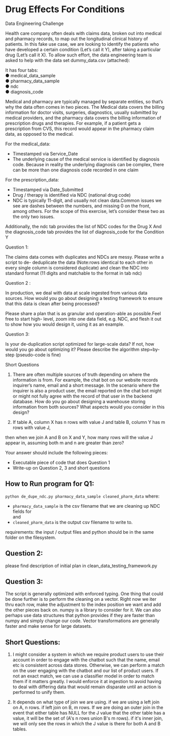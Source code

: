 # Drug Effects For Conditions

Data Engineering Challenge  
  
Health care company often deals with claims data, broken out into medical and pharmacy records,
to map out the longitudinal clinical history of patients. In this fake use case, we are looking to
identify the patients who have developed a certain condition (Let’s call it Y), after taking a
particular drug (Let’s call it X). To allow such effort, the data engineering team is asked to help
with the data set dummy_data.csv (attached):  
  
It has four tabs:  
● medical_data_sample  
● pharmacy_data_sample  
● ndc  
● diagnosis_code  
  
Medical and pharmacy are typically managed by separate entities, so that’s why the data often
comes in two pieces. The Medical data covers the billing information for doctor visits, surgeries,
diagnostics, usually submitted by medical providers, and the pharmacy data covers the billing
information of prescription drugs and therapies. For example, if a patient gets a prescription from
CVS, this record would appear in the pharmacy claim data, as opposed to the medical.

For the medical_data:
- Timestamped via Service_Date
- The underlying cause of the medical service is identified by diagnosis code. Because in reality
the underlying diagnosis can be complex, there can be more than one diagnosis code recorded
in one claim

For the prescription_data:
- Timestamped via Date_Submitted
- Drug / therapy is identified via NDC (national drug code)
- NDC is typically 11-digit, and usually not clean data.Common issues we see are dashes
between the numbers, and missing 0 on the front, among others. For the scope of this
exercise, let’s consider these two as the only two issues.

Additionally, the ndc tab provides the list of NDC codes for the Drug X
And the diagnosis_code tab provides the list of diagnosis_code for the Condition Y

Question 1:

The claims data comes with duplicates and NDCs are messy. Please write a script to de-
deduplicate the data (Note:rows identical to each other in every single column is considered duplicate) and clean the NDC into standard format (11 digits and matchable to the format in tab ndc)

Question 2 :

In production, we deal with data at scale ingested from various data sources. How would you go
about designing a testing framework to ensure that this data is clean after being processed?

Please share a plan that is as granular and operation-able as possible.Feel free to start high-
level, zoom into one data field, e.g. NDC, and flesh it out to show how you would design it, using it as an example.

Question 3:

Is your de-duplication script optimized for large-scale data? If not, how would you go about
optimizing it? Please describe the algorithm step=by-step (pseudo-code is fine)

Short Questions

1. There are often multiple sources of truth depending on where the information is from. For
example, the chat bot on our website records inquirer’s name, email and a short message.
In the scenario where the inquirer is also a product user, the email reported on the chat bot
might or might not fully agree with the record of that user in the backend database. How do
you go about designing a warehouse storing information from both sources? What aspects
would you consider in this design?

2. If table A, column X has n rows with value J 
and 
table B, column Y has m rows with value J,

then when we join A and B on X and Y, how many rows will the value J appear in, assuming
both m and n are greater than zero?

Your answer should include the following pieces:
- Executable piece of code that does Question 1
- Write-up on Question 2, 3 and short questions

## How to Run program for Q1:
`python de_dupe_ndc.py pharmacy_data_sample cleaned_pharm_data` where:
- `pharmacy_data_sample` is the csv filename that we are cleaning up NDC fields for  
and  
- `cleaned_pharm_data` is the output csv filename to write to.  
  
requirements: the input / output files and python should be in the same folder on the filesystem.
  
## Question 2:  
please find description of initial plan in clean_data_testing_framework.py  
  
## Question 3:  
The script is generally optimized with enforced typing. One thing that could be done further is to perform the cleaning on a vector. Right now we iter thru each row, make the adjustment to the index position we want and add the other pieces back on. numpy is a library to consider for it. We can also perhaps use data structures that python provides if they are faster than numpy and simply change our code. Vector transformations are generally faster and make sense for large datasets.  
  
## Short Questions:  
1. I might consider a system in which we require product users to use their account in order to engage with the chatbot such that the name, email etc is consistent across data stores. Otherwise, we can perform a match on the user engaging with the chatbot and our list of product users. If not an exact match, we can use a classifier model in order to match them if it matters greatly. I would enforce it at ingestion to avoid having to deal with differing data that would remain disparate until an action is performed to unify them.  
  
2. It depends on what type of join we are using. if we are using a left join on A, n rows. if left join on B, m rows.
If we are doing an outer join in the event that either table has NULL for the J value that the other table has a value, it will be the set of (A's n rows union B's m rows). if it's inner join, we will only see the rows in which the J value is there for both A and B tables.  